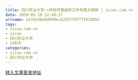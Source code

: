 ```yaml
---
title: 四川农业大学->学校开展组织工作专题大调研 | sicau.com.cn
date: 2019-05-19 12:40:27
urlname: e17e536ddd509ec62257f0f77fb32852
tags: 
- sicau.com.cn
- sicau
- 四川农业大学
- 川农大
categories:
- sicau.com.cn
- 四川农业大学
---
```





[转入文章首发地址](https://news.sicau.edu.cn/info/1135/45782.htm)